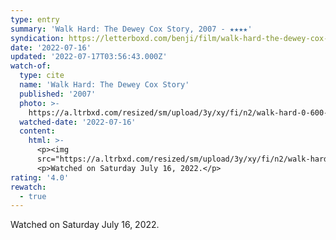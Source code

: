 ```yaml
---
type: entry
summary: 'Walk Hard: The Dewey Cox Story, 2007 - ★★★★'
syndication: https://letterboxd.com/benji/film/walk-hard-the-dewey-cox-story/1/
date: '2022-07-16'
updated: '2022-07-17T03:56:43.000Z'
watch-of:
  type: cite
  name: 'Walk Hard: The Dewey Cox Story'
  published: '2007'
  photo: >-
    https://a.ltrbxd.com/resized/sm/upload/3y/xy/fi/n2/walk-hard-0-600-0-900-crop.jpg?v=95ea389765
  watched-date: '2022-07-16'
  content:
    html: >-
      <p><img
      src="https://a.ltrbxd.com/resized/sm/upload/3y/xy/fi/n2/walk-hard-0-600-0-900-crop.jpg?v=95ea389765"/></p>
      <p>Watched on Saturday July 16, 2022.</p>
rating: '4.0'
rewatch:
  - true
---
```

Watched on Saturday July 16, 2022.
